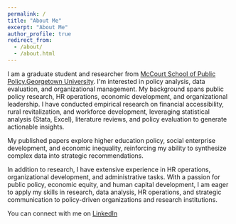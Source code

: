 ```yaml
---
permalink: /
title: "About Me"
excerpt: "About Me"
author_profile: true
redirect_from: 
  - /about/
  - /about.html
---
```


I am a graduate student and researcher from [McCourt School of Public Policy](https://mccourt.georgetown.edu/),[Georgetown University](https://www.georgetown.edu/). I'm interested in policy analysis, data evaluation, and organizational management. My background spans public policy research, HR operations, economic development, and organizational leadership. I have conducted empirical research on financial accessibility, rural revitalization, and workforce development, leveraging statistical analysis (Stata, Excel), literature reviews, and policy evaluation to generate actionable insights. 

My published papers explore higher education policy, social enterprise development, and economic inequality, reinforcing my ability to synthesize complex data into strategic recommendations.

In addition to research, I have extensive experience in HR operations, organizational development, and administrative tasks. With a passion for public policy, economic equity, and human capital development, I am eager to apply my skills in research, data analysis, HR operations, and strategic communication to policy-driven organizations and research institutions.

You can connect with me on [LinkedIn](www.linkedin.com/in/seroviahan)
